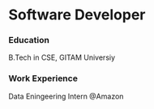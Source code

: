 # Software Developer

### Education
B.Tech in CSE, GITAM Universiy

### Work Experience
Data Eningeering Intern @Amazon
